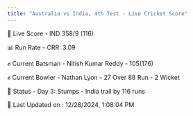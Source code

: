 ```yaml
---
title: "Australia vs India, 4th Test - Live Cricket Score"
---
```


🔴 Live Score - IND 358/9 (116)  

📊 Run Rate - CRR: 3.09  

✊ Current Batsman - Nitish Kumar Reddy - 105(176)  

✊ Current Bowler - Nathan Lyon - 27 Over 88 Run - 2 Wicket  

📑 Status - Day 3: Stumps - India trail by 116 runs

📝 Last Updated on : 12/28/2024, 1:08:04 PM  

